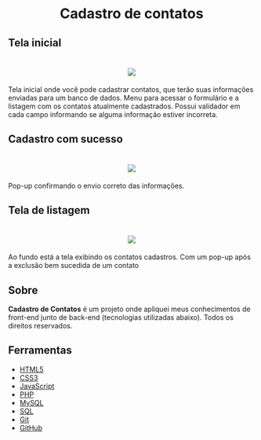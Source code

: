 <h1 align="center">
    <strong>Cadastro de contatos</strong>
</h1>

## Tela inicial
<h1 align="center">
    <img src="https://ik.imagekit.io/geovani/cadastro.png?updatedAt=1684462189978">
</h1>
<p>Tela inicial onde você pode cadastrar contatos, que terão suas informações enviadas para um banco de dados. Menu para acessar o formulário e a listagem com os contatos atualmente cadastrados. Possui validador em cada campo informando se alguma informação estiver incorreta.</p>


## Cadastro com sucesso
<h1 align="center">
    <img src="https://ik.imagekit.io/geovani/cadastro-sucesso.png?updatedAt=1684462189991">
</h1>

<p>Pop-up confirmando o envio correto das informações.</p>

## Tela de listagem

<h1 align="center">
    <img src="https://ik.imagekit.io/geovani/tela-listagem.png?updatedAt=1684462190098">
</h1>

<p>Ao fundo está a tela exibindo os contatos cadastros. Com um pop-up após a exclusão bem sucedida de um contato</p>

## Sobre

**Cadastro de Contatos** é um projeto onde apliquei meus conhecimentos de front-end junto de back-end (tecnologias utilizadas abaixo). Todos os direitos reservados.

## Ferramentas

 - [HTML5](https://dev.w3.org/html5/spec-LC/)
 - [CSS3](https://www.w3.org/Style/CSS/specs.en.html)
 - [JavaScript](https://developer.mozilla.org/en-US/docs/Web/JavaScript)
 - [PHP](https://www.php.net/docs.php)
 - [MySQL](https://dev.mysql.com/doc/)
 - [SQL]()
 - [Git](https://git-scm.com/doc)
 - [GitHub](https://docs.github.com/)